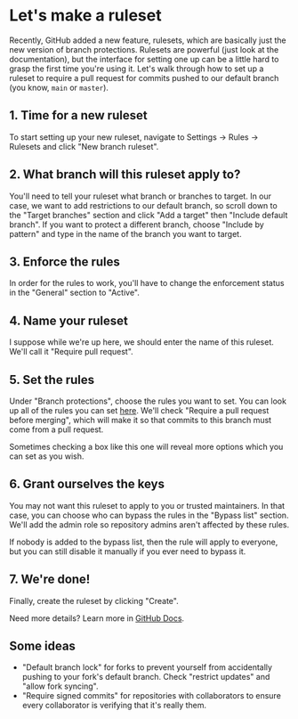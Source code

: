 # Let's make a ruleset

Recently, GitHub added a new feature, rulesets, which are basically just the new version of branch protections. Rulesets are powerful (just look at the documentation), but the interface for setting one up can be a little hard to grasp the first time you're using it. Let's walk through how to set up a ruleset to require a pull request for commits pushed to our default branch (you know, `main` or `master`).

## 1. Time for a new ruleset

To start setting up your new ruleset, navigate to Settings → Rules → Rulesets and click "New branch ruleset".

## 2. What branch will this ruleset apply to?

You'll need to tell your ruleset what branch or branches to target. In our case, we want to add restrictions to our default branch, so scroll down to the "Target branches" section and click "Add a target" then "Include default branch". If you want to protect a different branch, choose "Include by pattern" and type in the name of the branch you want to target.

## 3. Enforce the rules

In order for the rules to work, you'll have to change the enforcement status in the "General" section to "Active".

## 4. Name your ruleset

I suppose while we're up here, we should enter the name of this ruleset. We'll call it "Require pull request".

## 5. Set the rules

Under "Branch protections", choose the rules you want to set. You can look up all of the rules you can set [here](https://docs.github.com/en/repositories/configuring-branches-and-merges-in-your-repository/managing-rulesets/available-rules-for-rulesets). We'll check "Require a pull request before merging", which will make it so that commits to this branch must come from a pull request.

Sometimes checking a box like this one will reveal more options which you can set as you wish.

## 6. Grant ourselves the keys

You may not want this ruleset to apply to you or trusted maintainers. In that case, you can choose who can bypass the rules in the "Bypass list" section. We'll add the admin role so repository admins aren't affected by these rules.

If nobody is added to the bypass list, then the rule will apply to everyone, but you can still disable it manually if you ever need to bypass it.

## 7. We're done!

Finally, create the ruleset by clicking "Create".

Need more details? Learn more in [GitHub Docs](https://docs.github.com/en/repositories/configuring-branches-and-merges-in-your-repository/managing-rulesets/managing-rulesets-for-a-repository#creating-a-ruleset).

## Some ideas

- "Default branch lock" for forks to prevent yourself from accidentally pushing to your fork's default branch. Check "restrict updates" and "allow fork syncing".
- "Require signed commits" for repositories with collaborators to ensure every collaborator is verifying that it's really them.
